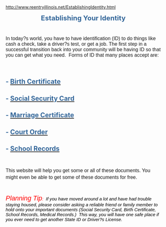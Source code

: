 http://www.reentryillinois.net/EstablishingIdentity.html
<P></P>
<P style="TEXT-ALIGN: center"><SPAN class=WEBON_SIZE style="FONT-SIZE: 22px"><STRONG><SPAN class=WEBON_COLOR style="COLOR: rgb(51,102,153)">Establishing Your Identity</SPAN></STRONG></SPAN><BR></P>
<P><BR></P>
<P></P>
<P class=MsoNormal><SPAN style="FONT-SIZE: 13pt; FONT-FAMILY: Arial,'sans-serif'"><SPAN class=WEBON_SIZE style="FONT-SIZE: 16px">In today?s world, you have to have identification (ID) to do things like cash a check, take a driver?s test, or get a job. The first step in a successful transition back into your community will be having ID so that you can get what you need.</SPAN><SPAN><SPAN class=WEBON_SIZE style="FONT-SIZE: 16px">&nbsp;&nbsp;</SPAN></SPAN><SPAN class=WEBON_SIZE style="FONT-SIZE: 16px">Forms of ID that many places accept are:</SPAN></SPAN><BR></P>
<P></P>
<P class=MsoNormal><SPAN style="FONT-SIZE: 13pt; FONT-FAMILY: Arial,'sans-serif'">&nbsp; </SPAN><A href="establish-identity-birth-certificate.html"><BR></A></P>
<P></P>
<H2 target="_blank"><SPAN style="FONT-WEIGHT: bold"><SPAN class=WEBON_COLOR style="COLOR: rgb(51,102,153)">- </SPAN><A href="http://reentryillinois.net/establish-identity-birth-certificate.html"><SPAN class=WEBON_COLOR style="COLOR: rgb(51,102,153)">Birth Certificate</SPAN></A><SPAN class=WEBON_COLOR style="COLOR: rgb(51,102,153)">&nbsp; </SPAN></SPAN><BR></H2>
<P></P>
<H2 target="_blank"><SPAN class=WEBON_COLOR style="COLOR: rgb(51,102,153)">- </SPAN><A href="establishing-your-identity-social-security-card.html"><SPAN class=WEBON_COLOR style="COLOR: rgb(51,102,153)">Social Security Card</SPAN></A><SPAN class=WEBON_COLOR style="COLOR: rgb(51,102,153)">&nbsp;&nbsp; </SPAN><BR></H2>
<P></P>
<H2><SPAN class=WEBON_COLOR style="COLOR: rgb(51,102,153)">- </SPAN><A href="marriage-certificate.html"><SPAN class=WEBON_COLOR style="COLOR: rgb(51,102,153)">Marriage Certificate</SPAN></A><BR></H2>
<P></P>
<H2><SPAN class=WEBON_COLOR style="COLOR: rgb(51,102,153)">- </SPAN><A href="court-order.html"><SPAN class=WEBON_COLOR style="COLOR: rgb(51,102,153)">Court Order</SPAN></A><BR></H2>
<P></P>
<H2><SPAN class=WEBON_COLOR style="COLOR: rgb(51,102,153)">- </SPAN><A href="school-records.html"><SPAN class=WEBON_COLOR style="COLOR: rgb(51,102,153)">School Records</SPAN></A><BR></H2>
<P></P>
<P><BR></P>
<P></P>
<P class=MsoNormal style="LINE-HEIGHT: 125%"><SPAN style="FONT-SIZE: 13pt; FONT-FAMILY: Arial,'sans-serif'; LINE-HEIGHT: 125%"><SPAN class=WEBON_SIZE style="FONT-SIZE: 16px">This website will help you get some or all of these documents. You might even be able to get some of these documents for free.</SPAN><BR></SPAN></P>
<P></P>
<P class=MsoNormal style="LINE-HEIGHT: 125%">&nbsp;</P>
<P></P>
<P class=MsoNormal style="MARGIN: 0in 0in 0pt"><SPAN title="" style="FONT-STYLE: italic"><SPAN style="FONT-SIZE: 16pt; FONT-FAMILY: Arial; COLOR: rgb(255,0,0)">Planning Tip</SPAN></SPAN><SPAN title="" style="FONT-STYLE: italic"><SPAN style="FONT-SIZE: 11pt; FONT-FAMILY: Arial; COLOR: rgb(255,0,0)">:&nbsp; </SPAN></SPAN><SPAN title="" style="FONT-STYLE: italic"><SPAN style="FONT-SIZE: 11pt; FONT-FAMILY: Arial; COLOR: rgb(0,0,0)">If you have moved around a lot and have had trouble staying housed, please consider asking a reliable friend or family member to hold onto your important documents (Social Security Card, Birth Certificate, School Records, Medical Records.)&nbsp; This way, you will have one safe place if you ever need to get another State ID or Driver?s License.</SPAN></SPAN></P>
<P></P>
<P><BR></P>
<DIV class=clr></DIV>
